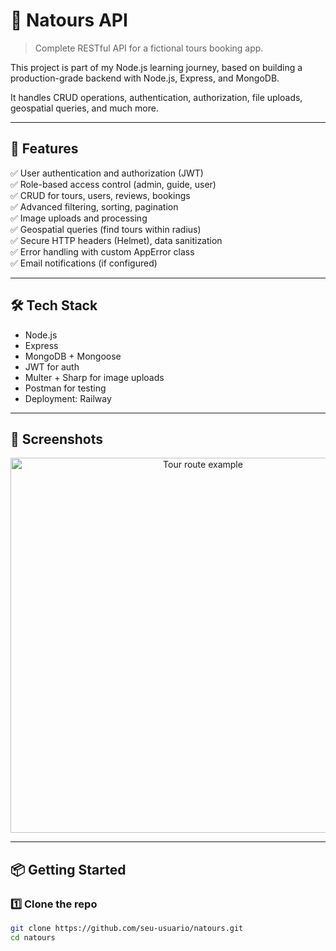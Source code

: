 # 🌿 Natours API

> Complete RESTful API for a fictional tours booking app.

This project is part of my Node.js learning journey, based on building a production-grade backend with Node.js, Express, and MongoDB.  

It handles CRUD operations, authentication, authorization, file uploads, geospatial queries, and much more.

---

## 🚀 Features

✅ User authentication and authorization (JWT)  
✅ Role-based access control (admin, guide, user)  
✅ CRUD for tours, users, reviews, bookings  
✅ Advanced filtering, sorting, pagination  
✅ Image uploads and processing  
✅ Geospatial queries (find tours within radius)  
✅ Secure HTTP headers (Helmet), data sanitization  
✅ Error handling with custom AppError class  
✅ Email notifications (if configured)

---

## 🛠️ Tech Stack

- Node.js
- Express
- MongoDB + Mongoose
- JWT for auth
- Multer + Sharp for image uploads
- Postman for testing
- Deployment: Railway

---

## 📸 Screenshots

<p align="center">
  <img src="./screenshots/tour-route.png" alt="Tour route example" width="600" />
</p>

---

## 📦 Getting Started

### 1️⃣ Clone the repo

```bash
git clone https://github.com/seu-usuario/natours.git
cd natours
